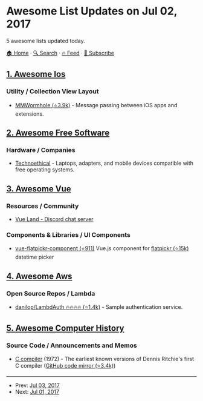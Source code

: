 # Awesome List Updates on Jul 02, 2017

5 awesome lists updated today.

[🏠 Home](/README.md) · [🔍 Search](https://www.trackawesomelist.com/search/) · [🔥 Feed](https://www.trackawesomelist.com/rss.xml) · [📮 Subscribe](https://trackawesomelist.us17.list-manage.com/subscribe?u=d2f0117aa829c83a63ec63c2f&id=36a103854c)



## [1. Awesome Ios](/content/vsouza/awesome-ios/README.md)

### Utility / Collection View Layout

*   [MMWormhole (⭐3.9k)](https://github.com/mutualmobile/MMWormhole) - Message passing between iOS apps and extensions.

## [2. Awesome Free Software](/content/johnjago/awesome-free-software/README.md)

### Hardware / Companies

*   [Technoethical](https://tehnoetic.com/) - Laptops, adapters, and mobile devices compatible with free operating systems.

## [3. Awesome Vue](/content/vuejs/awesome-vue/README.md)

### Resources / Community

*   [Vue Land - Discord chat server](https://vue-land.js.org/)

### Components & Libraries / UI Components

*   [vue-flatpickr-component (⭐911)](https://github.com/ankurk91/vue-flatpickr-component) Vue.js component for [flatpickr (⭐15k)](https://github.com/chmln/flatpickr) datetime picker

## [4. Awesome Aws](/content/donnemartin/awesome-aws/README.md)

### Open Source Repos / Lambda

*   [danilop/LambdAuth :fire::fire::fire::fire: (⭐1.4k)](https://github.com/danilop/LambdAuth) - Sample authentication service.

## [5. Awesome Computer History](/content/watson/awesome-computer-history/README.md)

### Source Code / Announcements and Memos

*   [C compiler](https://www.bell-labs.com/usr/dmr/www/primevalC.html) (1972) - The earliest known versions of Dennis Ritchie's first C compiler ([GitHub code mirror (⭐3.4k)](https://github.com/mortdeus/legacy-cc))

---

- Prev: [Jul 03, 2017](/content/2017/07/03/README.md)
- Next: [Jul 01, 2017](/content/2017/07/01/README.md)